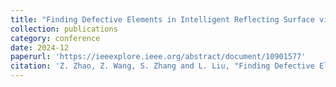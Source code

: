 ```yaml
---
title: "Finding Defective Elements in Intelligent Reflecting Surface via Over-the-Air Measurements"
collection: publications
category: conference
date: 2024-12
paperurl: 'https://ieeexplore.ieee.org/abstract/document/10901577'
citation: 'Z. Zhao, Z. Wang, S. Zhang and L. Liu, "Finding Defective Elements in Intelligent Reflecting Surface via Over-the-Air Measurements," in \it{Proc. IEEE Global Commun. Conf. (GLOBECOM)}, Dec. 2024, pp. 656-661.'
---
```

